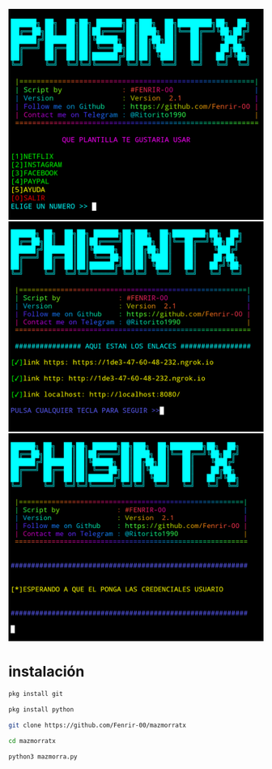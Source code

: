 ![Screenshot](pisingtx.png)
![Screenshot](pisingtx1.png)
![Screenshot](pisingtx2.png)
# instalación
``` bash
pkg install git
```
```bash
pkg install python
```
```bash
git clone https://github.com/Fenrir-00/mazmorratx
```
```bash
cd mazmorratx
```
```bash
python3 mazmorra.py
```


